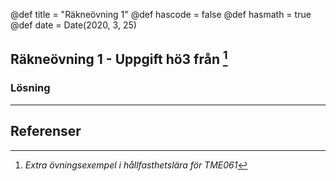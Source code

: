 @def title = "Räkneövning 1"
@def hascode = false
@def hasmath = true
@def date = Date(2020, 3, 25)

## Räkneövning 1 - Uppgift hö3 från [^extra]

### Lösning

---

## Referenser

[^moller]: P. Möller, *Exempelsamling i Hållfasthetslära*
[^extra]: *Extra övningsexempel i hållfasthetslära för TME061*
